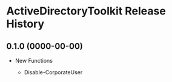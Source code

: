 # ActiveDirectoryToolkit Release History

## 0.1.0 (0000-00-00)

- New Functions

  - Disable-CorporateUser
